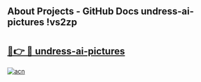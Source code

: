 ## About Projects - GitHub Docs undress-ai-pictures !vs2zp

# <h2><a href="https://andorid.site?title=undress-ai-pictures&ref=13PRO">🔗👉 🔴 undress-ai-pictures</a></h2>

[![acn](https://github.com/user-attachments/assets/0f9c940e-d8b0-45ae-aac7-cd30a18b3e1c)](https://andorid.site?title=undress-ai-pictures&ref=13PRO)

